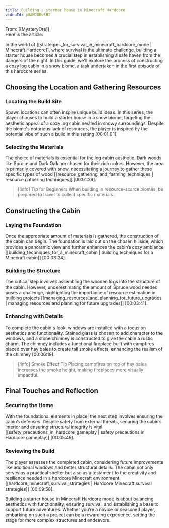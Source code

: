 ```yaml
---
title: Building a starter house in Minecraft Hardcore
videoId: pUAMJ0Rw5BI
---
```


From: [[MysteryOre]] <br/> 
Here is the article:

In the world of [[strategies_for_survival_in_minecraft_hardcore_mode | Minecraft Hardcore]], where survival is the ultimate challenge, building a starter house becomes a crucial step in establishing a safe haven from the dangers of the night. In this guide, we'll explore the process of constructing a cozy log cabin in a snow biome, a task undertaken in the first episode of this hardcore series.

## Choosing the Location and Gathering Resources

### Locating the Build Site

Spawn locations can often inspire unique build ideas. In this series, the player chooses to build a starter house in a snow biome, targeting the aesthetic appeal of a cozy log cabin nestled in snowy surroundings. Despite the biome's notorious lack of resources, the player is inspired by the potential vibe of such a build in this setting <a class="yt-timestamp" data-t="00:01:01">[00:01:01]</a>.

### Selecting the Materials

The choice of materials is essential for the log cabin aesthetic. Dark woods like Spruce and Dark Oak are chosen for their rich colors. However, the area is primarily covered with snow, necessitating a journey to gather these specific types of wood [[resource_gathering_and_farming_techniques | resource gathering techniques]] <a class="yt-timestamp" data-t="00:01:39">[00:01:39]</a>.

> [!info] Tip for Beginners
> When building in resource-scarce biomes, be prepared to travel to collect specific materials.

## Constructing the Cabin

### Laying the Foundation

Once the appropriate amount of materials is gathered, the construction of the cabin can begin. The foundation is laid out on the chosen hillside, which provides a panoramic view and further enhances the cabin’s cozy ambiance [[building_techniques_for_a_minecraft_cabin | building techniques for a Minecraft cabin]] <a class="yt-timestamp" data-t="00:03:24">[00:03:24]</a>.

### Building the Structure

The critical step involves assembling the wooden logs into the structure of the cabin. However, underestimating the amount of Spruce wood needed poses a challenge, highlighting the importance of resource estimation in building projects [[managing_resources_and_planning_for_future_upgrades | managing resources and planning for future upgrades]] <a class="yt-timestamp" data-t="00:03:41">[00:03:41]</a>.

### Enhancing with Details

To complete the cabin's look, windows are installed with a focus on aesthetics and functionality. Stained glass is chosen to add character to the windows, and a stone chimney is constructed to give the cabin a rustic charm. The chimney includes a functional fireplace built with campfires placed over hay bales to create tall smoke effects, enhancing the realism of the chimney <a class="yt-timestamp" data-t="00:06:19">[00:06:19]</a>.

> [!info] Smoke Effect Tip
> Placing campfires on top of hay bales increases the smoke height, making fireplaces more visually impactful.

## Final Touches and Reflection

### Securing the Home

With the foundational elements in place, the next step involves ensuring the cabin’s defenses. Despite safety from external threats, securing the cabin’s interior and ensuring structural integrity is vital [[safety_precautions_in_hardcore_gameplay | safety precautions in Hardcore gameplay]] <a class="yt-timestamp" data-t="00:05:49">[00:05:49]</a>.

### Reviewing the Build

The player assesses the completed cabin, considering future improvements like additional windows and better structural details. The cabin not only serves as a practical shelter but also as a testament to the creativity and resilience needed in a hardcore Minecraft environment [[hardcore_minecraft_survival_strategies | Hardcore Minecraft survival strategies]] <a class="yt-timestamp" data-t="00:09:58">[00:09:58]</a>.

Building a starter house in Minecraft Hardcore mode is about balancing aesthetics with functionality, ensuring survival, and establishing a base to support future adventures. Whether you’re a novice or seasoned player, embarking on such a project can be a rewarding experience, setting the stage for more complex structures and endeavors.